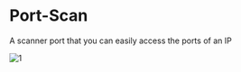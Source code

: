 # Port-Scan


A scanner port that you can easily access the ports of an IP


![1](https://user-images.githubusercontent.com/83164596/119132303-caa62180-ba4f-11eb-8064-6ed3e4703f98.PNG)
